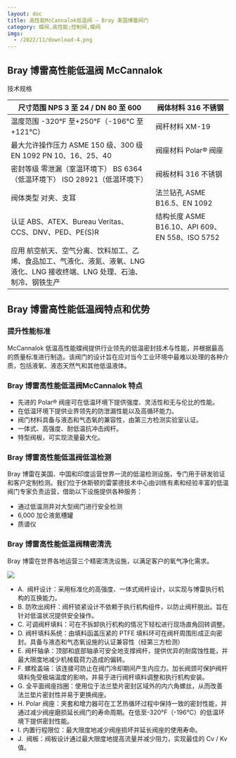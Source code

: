 ```yaml
---
layout: doc
title: 高性能McCannalok低温阀 – Bray 美国博雷阀门
category: 蝶阀,高性能;控制阀,蝶阀
imgs:
  - /2022/11/download-4.png
---
```


## Bray 博雷高性能低温阀 McCannalok

技术规格

| 尺寸范围 NPS 3 至 24 / DN 80 至 600                                                                                           | 阀体材料 316 不锈钢                             |
| ----------------------------------------------------------------------------------------------------------------------------- | ----------------------------------------------- |
| 温度范围 \-320°F 至+250°F（-196°C 至+121°C）                                                                                  | 阀杆材料 XM-19                                  |
| 最大允许操作压力 ASME 150 级、300 级 EN 1092 PN 10、16、25、40                                                                | 阀座材料 Polar® 阀座                            |
| 密封等级 零泄漏（室温环境下） BS 6364（低温环境下） ISO 28921（低温环境下）                                                   | 阀板材料 316 不锈钢                             |
| 阀体类型 对夹、支耳                                                                                                           | 法兰钻孔 ASME B16.5、EN 1092                    |
| 认证 ABS、ATEX、Bureau Veritas、CCS、DNV、PED、PE(S)R                                                                         | 结构长度 ASME B16.10、API 609、EN 558、ISO 5752 |
| 应用 航空航天、空气分离、饮料加工、乙烯、食品加工、气液化、液氮、液氧、LNG 液化、LNG 接收终端、LNG 处理、石油、制冷、钢铁生产 |                                                 |

## **Bray 博雷高性能低温阀**特点和优势

### 提升性能标准

McCannalok 低温高性能蝶阀提供行业领先的低温密封技术与性能，并根据最高的质量标准进行制造。该阀门的设计旨在应对当今工业环境中最难以处理的各种介质，包括液氧、液态天然气和其他低温液体。

### **Bray 博雷高性能低温阀**McCannalok 特点

- 先进的 Polar® 阀座可在低温环境下提供强度、灵活性和无与伦比的性能。
- 在低温环境下提供业界领先的防泄漏性能以及高循环能力。
- 阀门材料具备与液态和气态氧的兼容性，由第三方检测实验室认证。
- 一体式、高强度、耐低温抗冲击阀杆。
- 特型阀板，可实现流量最大化。

### **Bray 博雷高性能低温阀**低温检测

Bray 博雷在美国、中国和印度运营世界一流的低温检测设施，专门用于研发验证和客户定制检测。我们位于休斯顿的雷蒙德技术中心由训练有素和经验丰富的低温阀门专家负责运营，借助以下设施提供各种服务：

- 通过低温测井对大型阀门进行安全检测
- 6,000 加仑液氮槽罐
- 质谱仪

### **Bray 博雷高性能低温阀**精密清洗

Bray 博雷在世界各地运营三个精密清洗设施，以满足客户的氧气净化需求。

![](/2022/11/download-1-1-721x1024.png)

- A.  阀杆设计：采用标准化的高强度、一体式阀杆设计，以实现与博雷执行机构的互换能力。
- B. 防吹出阀杆：阀杆锁紧设计不依赖于执行机构组件，以防止阀杆脱出。旨在针对低温状况提供安全操作。
- C. 可调阀杆填料：可在不拆卸执行机构的情况下轻松进行现场直角回转调整。
- D. 阀杆填料系统：由填料函盖压紧的 PTFE 填料环可在阀杆周围形成正向密封。具备与液态和气态氧设施的认证兼容性（经第三方检测）
- E. 阀杆轴承：顶部和底部轴承可安全地支撑阀杆，提供优异的耐腐蚀性能，并最大限度地减少机械载荷力造成的偏转。
- F. 螺栓盖端：该连接可防止在阀门冷却期间产生内应力。加长阀颈可保护阀杆填料免受极端温度的影响，并易于进行阀杆填料调整和执行机构安装。
- G. 全平面阀座挡圈：使用位于法兰垫片密封区域外的内六角螺丝，从而改善法兰垫片密封性并易于更换阀座。
- H. Polar 阀座：夹套和增力器可在工艺热循环过程中保持一致的密封性能，并通过减少阀座磨损延长阀门的寿命周期。在低至-320°F（-196°C）的低温环境下提供密封性能。
- I. 内置行程限位：最大限度地减少阀座损坏并延长阀座的使用寿命。
- J.  阀板：阀板设计通过最大限度地提高流量并减少阻力，实现最佳的 Cv / Kv 值。
